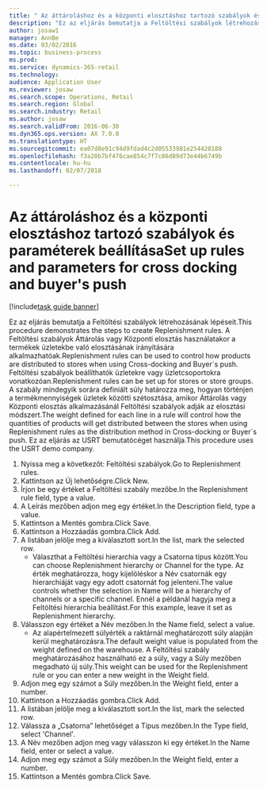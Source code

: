 ```yaml
--- 
title: " Az áttároláshoz és a központi elosztáshoz tartozó szabályok és paraméterek beállítása"
description: "Ez az eljárás bemutatja a Feltöltési szabályok létrehozásának lépéseit."
author: josaw1
manager: AnnBe
ms.date: 03/02/2016
ms.topic: business-process
ms.prod: 
ms.service: dynamics-365-retail
ms.technology: 
audience: Application User
ms.reviewer: josaw
ms.search.scope: Operations, Retail
ms.search.region: Global
ms.search.industry: Retail
ms.author: josaw
ms.search.validFrom: 2016-06-30
ms.dyn365.ops.version: AX 7.0.0
ms.translationtype: HT
ms.sourcegitcommit: ea07d8e91c94d9fdad4c2d05533981e254420188
ms.openlocfilehash: f3a20b7bf476cae854c7f7c86d89d73e44b6749b
ms.contentlocale: hu-hu
ms.lasthandoff: 02/07/2018

---
```

# <a name="set-up-rules-and-parameters-for-cross-docking-and-buyers-push"></a><span data-ttu-id="5fd55-103"> Az áttároláshoz és a központi elosztáshoz tartozó szabályok és paraméterek beállítása</span><span class="sxs-lookup"><span data-stu-id="5fd55-103">Set up rules and parameters for cross docking and buyer's push</span></span>

[!include[task guide banner](../includes/task-guide-banner.md)]

<span data-ttu-id="5fd55-104">Ez az eljárás bemutatja a Feltöltési szabályok létrehozásának lépéseit.</span><span class="sxs-lookup"><span data-stu-id="5fd55-104">This procedure demonstrates the steps to create Replenishment rules.</span></span> <span data-ttu-id="5fd55-105">A Feltöltési szabályok Áttárolás vagy Központi elosztás használatakor a termékek üzletekbe való elosztásának irányítására alkalmazhatóak.</span><span class="sxs-lookup"><span data-stu-id="5fd55-105">Replenishment rules can be used to control how products are distributed to stores when using Cross-docking and Buyer´s push.</span></span> <span data-ttu-id="5fd55-106">Feltöltési szabályok beállíthatók üzletekre vagy üzletcsoportokra vonatkozóan.</span><span class="sxs-lookup"><span data-stu-id="5fd55-106">Replenishment rules can be set up for stores or store groups.</span></span> <span data-ttu-id="5fd55-107">A szabály mindegyik sorára definiált súly határozza meg, hogyan történjen a termékmennyiségek üzletek közötti szétosztása, amikor Áttárolás vagy Központi elosztás alkalmazásánál Feltöltési szabályok adják az elosztási módszert.</span><span class="sxs-lookup"><span data-stu-id="5fd55-107">The weight defined for each line in a rule will control how the quantities of products will get distributed between the stores when using Replenishment rules as the distribution method in Cross-docking or Buyer´s push.</span></span> <span data-ttu-id="5fd55-108">Ez az eljárás az USRT bemutatócéget használja.</span><span class="sxs-lookup"><span data-stu-id="5fd55-108">This procedure uses the USRT demo company.</span></span>

1. <span data-ttu-id="5fd55-109">Nyissa meg a következőt: Feltöltési szabályok.</span><span class="sxs-lookup"><span data-stu-id="5fd55-109">Go to Replenishment rules.</span></span>
2. <span data-ttu-id="5fd55-110">Kattintson az Új lehetőségre.</span><span class="sxs-lookup"><span data-stu-id="5fd55-110">Click New.</span></span>
3. <span data-ttu-id="5fd55-111">Írjon be egy értéket a Feltöltési szabály mezőbe.</span><span class="sxs-lookup"><span data-stu-id="5fd55-111">In the Replenishment rule field, type a value.</span></span>
4. <span data-ttu-id="5fd55-112">A Leírás mezőben adjon meg egy értéket.</span><span class="sxs-lookup"><span data-stu-id="5fd55-112">In the Description field, type a value.</span></span>
5. <span data-ttu-id="5fd55-113">Kattintson a Mentés gombra.</span><span class="sxs-lookup"><span data-stu-id="5fd55-113">Click Save.</span></span>
6. <span data-ttu-id="5fd55-114">Kattintson a Hozzáadás gombra.</span><span class="sxs-lookup"><span data-stu-id="5fd55-114">Click Add.</span></span>
7. <span data-ttu-id="5fd55-115">A listában jelölje meg a kiválasztott sort.</span><span class="sxs-lookup"><span data-stu-id="5fd55-115">In the list, mark the selected row.</span></span>
    * <span data-ttu-id="5fd55-116">Választhat a Feltöltési hierarchia vagy a Csatorna típus között.</span><span class="sxs-lookup"><span data-stu-id="5fd55-116">You can choose Replenishment hierarchy or Channel for the type.</span></span> <span data-ttu-id="5fd55-117">Az érték meghatározza, hogy kijelöléskor a Név csatornák egy hierarchiáját vagy egy adott csatornát fog jelenteni.</span><span class="sxs-lookup"><span data-stu-id="5fd55-117">The value controls whether the selection in Name will be a hierarchy of channels or a specific channel.</span></span>  <span data-ttu-id="5fd55-118">Ennél a példánál hagyja meg a Feltöltési hierarchia beállítást.</span><span class="sxs-lookup"><span data-stu-id="5fd55-118">For this example, leave it set as Replenishment hierarchy.</span></span>  
8. <span data-ttu-id="5fd55-119">Válasszon egy értéket a Név mezőben.</span><span class="sxs-lookup"><span data-stu-id="5fd55-119">In the Name field, select a value.</span></span>
    * <span data-ttu-id="5fd55-120">Az alapértelmezett súlyérték a raktárnál meghatározott súly alapján kerül meghatározásra.</span><span class="sxs-lookup"><span data-stu-id="5fd55-120">The default weight value is populated from the weight defined on the warehouse.</span></span>  <span data-ttu-id="5fd55-121">A Feltöltési szabály meghatározásához használható ez a súly, vagy a Súly mezőben megadható új súly.</span><span class="sxs-lookup"><span data-stu-id="5fd55-121">This weight can be used for the Replenishment rule or you can enter a new weight in the Weight field.</span></span>  
9. <span data-ttu-id="5fd55-122">Adjon meg egy számot a Súly mezőben.</span><span class="sxs-lookup"><span data-stu-id="5fd55-122">In the Weight field, enter a number.</span></span>
10. <span data-ttu-id="5fd55-123">Kattintson a Hozzáadás gombra.</span><span class="sxs-lookup"><span data-stu-id="5fd55-123">Click Add.</span></span>
11. <span data-ttu-id="5fd55-124">A listában jelölje meg a kiválasztott sort.</span><span class="sxs-lookup"><span data-stu-id="5fd55-124">In the list, mark the selected row.</span></span>
12. <span data-ttu-id="5fd55-125">Válassza a „Csatorna” lehetőséget a Típus mezőben.</span><span class="sxs-lookup"><span data-stu-id="5fd55-125">In the Type field, select 'Channel'.</span></span>
13. <span data-ttu-id="5fd55-126">A Név mezőben adjon meg vagy válasszon ki egy értéket.</span><span class="sxs-lookup"><span data-stu-id="5fd55-126">In the Name field, enter or select a value.</span></span>
14. <span data-ttu-id="5fd55-127">Adjon meg egy számot a Súly mezőben.</span><span class="sxs-lookup"><span data-stu-id="5fd55-127">In the Weight field, enter a number.</span></span>
15. <span data-ttu-id="5fd55-128">Kattintson a Mentés gombra.</span><span class="sxs-lookup"><span data-stu-id="5fd55-128">Click Save.</span></span>


